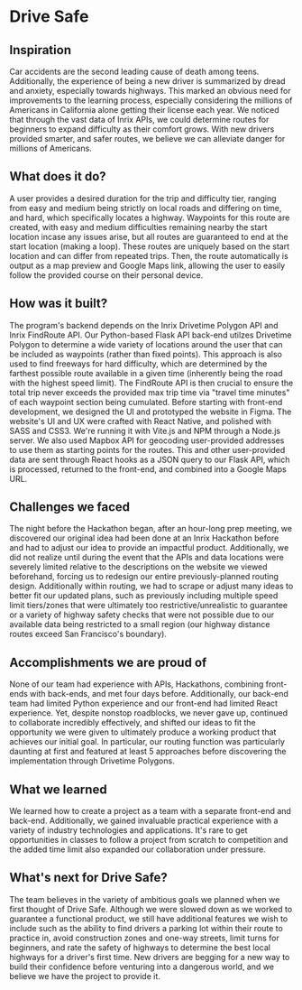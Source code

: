 # Drive Safe

## Inspiration
Car accidents are the second leading cause of death among teens. Additionally, the experience of being a new driver is summarized by dread and anxiety, especially towards highways. This marked an obvious need for improvements to the learning process, especially considering the millions of Americans in California alone getting their license each year. We noticed that through the vast data of Inrix APIs, we could determine routes for beginners to expand difficulty as their comfort grows. With new drivers provided smarter, and safer routes, we believe we can alleviate danger for millions of Americans. 

## What does it do?
A user provides a desired duration for the trip and difficulty tier, ranging from easy and medium being strictly on local roads and differing on time, and hard, which specifically locates a highway. Waypoints for this route are created, with easy and medium difficulties remaining nearby the start location incase any issues arise, but all routes are guaranteed to end at the start location (making a loop). These routes are uniquely based on the start location and can differ from repeated trips. Then, the route automatically is output as a map preview and Google Maps link, allowing the user to easily follow the provided course on their personal device. 

## How was it built?
The program's backend depends on the Inrix Drivetime Polygon API and Inrix FindRoute API. Our Python-based Flask API back-end utilzes Drivetime Polygon to determine a wide variety of locations around the user that can be included as waypoints (rather than fixed points). This approach is also used to find freeways for hard difficulty, which are determined by the farthest possible route available in a given time (inherently being the road with the highest speed limit). The FindRoute API is then crucial to ensure the total trip never exceeds the provided max trip time via "travel time minutes" of each waypoint section being cumulated. Before starting with front-end development, we designed the UI and prototyped the website in Figma. The website's UI and UX were crafted with React Native, and polished with SASS and CSS3. We're running it with Vite.js and NPM through a Node.js server. We also used Mapbox API for geocoding user-provided addresses to use them as starting points for the routes. This and other user-provided data are sent through React hooks as a JSON query to our Flask API, which is processed, returned to the front-end, and combined into a Google Maps URL.

## Challenges we faced
The night before the Hackathon began, after an hour-long prep meeting, we discovered our original idea had been done at an Inrix Hackathon before and had to adjust our idea to provide an impactful product. Additionally, we did not realize until during the event that the APIs and data locations were severely limited relative to the descriptions on the website we viewed beforehand, forcing us to redesign our entire previously-planned routing design. Additionally within routing, we had to scrape or adjust many ideas to better fit our updated plans, such as previously including multiple speed limit tiers/zones that were ultimately too restrictive/unrealistic to guarantee or a variety of highway safety checks that were not possible due to our available data being restricted to a small region (our highway distance routes exceed San Francisco's boundary).

## Accomplishments we are proud of
None of our team had experience with APIs, Hackathons, combining front-ends with back-ends, and met four days before. Additionally, our back-end team had limited Python experience and our front-end had limited React experience. Yet, despite nonstop roadblocks, we never gave up, continued to collaborate incredibly effectively, and shifted our ideas to fit the opportunity we were given to ultimately produce a working product that achieves our initial goal. In particular, our routing function was particularly daunting at first and featured at least 5 approaches before discovering the implementation through Drivetime Polygons.

## What we learned
We learned how to create a project as a team with a separate front-end and back-end. Additionally, we gained invaluable practical experience with a variety of industry technologies and applications. It's rare to get opportunities in classes to follow a project from scratch to competition and the added time limit also expanded our collaboration under pressure.

## What's next for Drive Safe?
The team believes in the variety of ambitious goals we planned when we first thought of Drive Safe. Although we were slowed down as we worked to guarantee a functional product, we still have additional features we wish to include such as the ability to find drivers a parking lot within their route to practice in, avoid construction zones and one-way streets, limit turns for beginners, and rate the safety of highways to determine the best local highways for a driver's first time. New drivers are begging for a new way to build their confidence before venturing into a dangerous world, and we believe we have the project to provide it.
